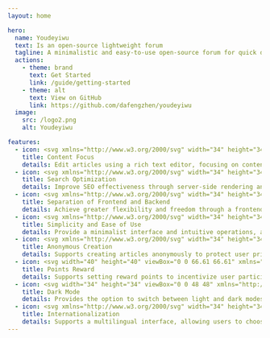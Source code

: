 ```yaml
---
layout: home

hero:
  name: Youdeyiwu
  text: Is an open-source lightweight forum
  tagline: A minimalistic and easy-to-use open-source forum for quick deployment
  actions:
    - theme: brand
      text: Get Started
      link: /guide/getting-started
    - theme: alt
      text: View on GitHub
      link: https://github.com/dafengzhen/youdeyiwu
  image:
    src: /logo2.png
    alt: Youdeyiwu

features:
  - icon: <svg xmlns="http://www.w3.org/2000/svg" width="34" height="34" viewBox="0 0 24 24"><path fill="#fc5bb6" d="M21 12a1 1 0 0 0-1 1v6a1 1 0 0 1-1 1H5a1 1 0 0 1-1-1V5a1 1 0 0 1 1-1h6a1 1 0 0 0 0-2H5a3 3 0 0 0-3 3v14a3 3 0 0 0 3 3h14a3 3 0 0 0 3-3v-6a1 1 0 0 0-1-1m-15 .76V17a1 1 0 0 0 1 1h4.24a1 1 0 0 0 .71-.29l6.92-6.93L21.71 8a1 1 0 0 0 0-1.42l-4.24-4.29a1 1 0 0 0-1.42 0l-2.82 2.83l-6.94 6.93a1 1 0 0 0-.29.71m10.76-8.35l2.83 2.83l-1.42 1.42l-2.83-2.83ZM8 13.17l5.93-5.93l2.83 2.83L10.83 16H8Z"/></svg>
    title: Content Focus
    details: Edit articles using a rich text editor, focusing on content creation
  - icon: <svg xmlns="http://www.w3.org/2000/svg" width="34" height="34" viewBox="0 0 24 24"><path fill="#bd35fe" d="M8 3a7 7 0 0 0 0 14h1.07a7.06 7.06 0 0 1 0-2H8A5 5 0 0 1 8 5h8a5 5 0 0 1 4.9 6a7.021 7.021 0 0 1 1.426 2A7 7 0 0 0 16 3zm8 10a3 3 0 1 0 0 6a3 3 0 0 0 0-6m-5 3a5 5 0 1 1 9.172 2.757l2.535 2.536l-1.414 1.414l-2.536-2.535A5 5 0 0 1 11 16"/></svg>
    title: Search Optimization
    details: Improve SEO effectiveness through server-side rendering and metadata
  - icon: <svg xmlns="http://www.w3.org/2000/svg" width="34" height="34" viewBox="0 0 24 24"><path fill="#41b883" d="m17.025 21l-.3-1.5q-.3-.125-.562-.262t-.538-.338l-1.45.45l-1-1.7l1.15-1q-.05-.3-.05-.65t.05-.65l-1.15-1l1-1.7l1.45.45q.275-.2.538-.337t.562-.263l.3-1.5h2l.3 1.5q.3.125.563.263t.537.337l1.45-.45l1 1.7l-1.15 1q.05.3.05.65t-.05.65l1.15 1l-1 1.7l-1.45-.45q-.275.2-.537.338t-.563.262l-.3 1.5zM3 20V2h18v7.65q-.475-.225-.975-.363T19 9.076V4H5v9h4.2q.225.675.75 1.175t1.175.7q-.225 1.35.063 2.675T12.275 20zm15.025-2q.825 0 1.413-.587T20.025 16q0-.825-.587-1.412T18.025 14q-.825 0-1.412.588T16.025 16q0 .825.588 1.413t1.412.587"/></svg>
    title: Separation of Frontend and Backend
    details: Achieve greater flexibility and freedom through a frontend and backend separation architecture
  - icon: <svg xmlns="http://www.w3.org/2000/svg" width="34" height="34" viewBox="0 0 256 256"><path fill="#60a9fe" d="M152 224a8 8 0 0 1-8 8h-32a8 8 0 0 1 0-16h32a8 8 0 0 1 8 8m71.62-68.17l-12.36 55.63a16 16 0 0 1-25.51 9.11L158.51 200h-61l-27.26 20.57a16 16 0 0 1-25.51-9.11l-12.36-55.63a16.09 16.09 0 0 1 3.32-13.71l28.56-34.26a123.07 123.07 0 0 1 8.57-36.67c12.9-32.34 36-52.63 45.37-59.85a16 16 0 0 1 19.6 0c9.34 7.22 32.47 27.51 45.37 59.85a123.07 123.07 0 0 1 8.57 36.67l28.56 34.26a16.09 16.09 0 0 1 3.32 13.71m-139.23 34q-16.11-29.33-19.56-57.67L48 152.36L60.36 208l.18-.13ZM140 100a12 12 0 1 0-12 12a12 12 0 0 0 12-12m68 52.36l-16.83-20.2q-3.42 28.28-19.56 57.69l23.85 18l.18.13Z"/></svg>
    title: Simplicity and Ease of Use
    details: Provide a minimalist interface and intuitive operations, along with fast application deployment
  - icon: <svg xmlns="http://www.w3.org/2000/svg" width="34" height="34" viewBox="0 0 256 256"><path fill="#60a9fe" d="M152 224a8 8 0 0 1-8 8h-32a8 8 0 0 1 0-16h32a8 8 0 0 1 8 8m71.62-68.17l-12.36 55.63a16 16 0 0 1-25.51 9.11L158.51 200h-61l-27.26 20.57a16 16 0 0 1-25.51-9.11l-12.36-55.63a16.09 16.09 0 0 1 3.32-13.71l28.56-34.26a123.07 123.07 0 0 1 8.57-36.67c12.9-32.34 36-52.63 45.37-59.85a16 16 0 0 1 19.6 0c9.34 7.22 32.47 27.51 45.37 59.85a123.07 123.07 0 0 1 8.57 36.67l28.56 34.26a16.09 16.09 0 0 1 3.32 13.71m-139.23 34q-16.11-29.33-19.56-57.67L48 152.36L60.36 208l.18-.13ZM140 100a12 12 0 1 0-12 12a12 12 0 0 0 12-12m68 52.36l-16.83-20.2q-3.42 28.28-19.56 57.69l23.85 18l.18.13Z"/></svg>
    title: Anonymous Creation
    details: Supports creating articles anonymously to protect user privacy
  - icon: <svg width="40" height="40" viewBox="0 0 66.61 66.61" xmlns="http://www.w3.org/2000/svg" fill="#bd35fe" stroke="#bd35fe" stroke-width="1.66525"><g id="SVGRepo_bgCarrier" stroke-width="0"></g><g id="SVGRepo_tracerCarrier" stroke-linecap="round" stroke-linejoin="round"></g><g id="SVGRepo_iconCarrier"> <defs> <style>.cls-1{fill:#bd35fe;}.cls-2,.cls-3{fill:none;stroke:#bd35fe;stroke-linecap:round;}.cls-2{stroke-linejoin:round;}.cls-3{stroke-linejoin:bevel;}</style> </defs> <title>teamshape_iconsset_v1</title> <g id="Layer_1" data-name="Layer 1"> <path class="cls-1" d="M23.46,34.49l-2.11-11H16.94l2.11,11A14.34,14.34,0,0,0,33.13,46.12a13.21,13.21,0,0,0,2.19-.19A14.31,14.31,0,0,1,23.46,34.49Z"></path> <path class="cls-2" d="M27.89,23.51H17.14l2.12,11A14.32,14.32,0,0,0,33.33,46.12h0A14.34,14.34,0,0,0,47.41,34.49l2.11-11h-6"></path> <line class="cls-2" x1="33.33" y1="46.12" x2="33.33" y2="58.81"></line> <line class="cls-2" x1="23.14" y1="58.81" x2="43.53" y2="58.81"></line> <path class="cls-2" d="M48.79,27.33h8.92s-.41,11.25-6.55,15.23"></path> <path class="cls-2" d="M17.82,27.33H8.9s.4,11.25,6.55,15.23"></path> <polygon class="cls-2" points="33.33 8.97 36.45 15.29 43.42 16.3 38.38 21.22 39.57 28.17 33.33 24.89 27.1 28.17 28.29 21.22 23.24 16.3 30.21 15.29 33.33 8.97"></polygon> <line class="cls-3" x1="27.05" y1="11.16" x2="23.5" y2="6.98"></line> <line class="cls-3" x1="40.58" y1="11.16" x2="44.12" y2="6.98"></line> </g> </g></svg>
    title: Points Reward
    details: Supports setting reward points to incentivize user participation and contribution
  - icon: <svg width="34" height="34" viewBox="0 0 48 48" xmlns="http://www.w3.org/2000/svg" fill="#41b883" stroke="#41b883" stroke-width="0.00048000000000000007"><g id="SVGRepo_bgCarrier" stroke-width="0"></g><g id="SVGRepo_tracerCarrier" stroke-linecap="round" stroke-linejoin="round"></g><g id="SVGRepo_iconCarrier"> <title>dark-mode</title> <g id="Layer_2" data-name="Layer 2"> <g id="Icons"> <g> <rect width="48" height="48" fill="none"></rect> <g> <path d="M14,24A10,10,0,0,0,24,34V14A10,10,0,0,0,14,24Z"></path> <path d="M24,2A22,22,0,1,0,46,24,21.9,21.9,0,0,0,24,2ZM6,24A18.1,18.1,0,0,1,24,6v8a10,10,0,0,1,0,20v8A18.1,18.1,0,0,1,6,24Z"></path> </g> </g> </g> </g> </g></svg>
    title: Dark Mode
    details: Provides the option to switch between light and dark modes to adapt to user environments
  - icon: <svg xmlns="http://www.w3.org/2000/svg" width="34" height="34" viewBox="0 0 24 24"><path fill="#fc5bb6" d="M21 12a1 1 0 0 0-1 1v6a1 1 0 0 1-1 1H5a1 1 0 0 1-1-1V5a1 1 0 0 1 1-1h6a1 1 0 0 0 0-2H5a3 3 0 0 0-3 3v14a3 3 0 0 0 3 3h14a3 3 0 0 0 3-3v-6a1 1 0 0 0-1-1m-15 .76V17a1 1 0 0 0 1 1h4.24a1 1 0 0 0 .71-.29l6.92-6.93L21.71 8a1 1 0 0 0 0-1.42l-4.24-4.29a1 1 0 0 0-1.42 0l-2.82 2.83l-6.94 6.93a1 1 0 0 0-.29.71m10.76-8.35l2.83 2.83l-1.42 1.42l-2.83-2.83ZM8 13.17l5.93-5.93l2.83 2.83L10.83 16H8Z"/></svg>
    title: Internationalization
    details: Supports a multilingual interface, allowing users to choose their preferred language for display
---
```


<script setup>
import HomeHeroImage from './components/HomeHeroImage.vue';
</script>

<HomeHeroImage />

<style lang="scss">
@import 'bootstrap/scss/functions';
@import 'bootstrap/scss/variables';
@import 'bootstrap/scss/variables-dark';
@import 'bootstrap/scss/maps';
@import 'bootstrap/scss/mixins';
@import 'bootstrap/scss/root';

:root {
  --vp-home-hero-name-color: transparent;
  --vp-home-hero-name-background: linear-gradient(to right bottom, #ff0592, #ff2599, #fe36a0, #fe43a7, #fd4eae, #fd5db5, #fe6bbc, #fe78c2, #ff8bcb, #ff9dd3, #ffaedb, #ffbee3);

  --vp-home-hero-image-background-image: linear-gradient(to right top, #fff6fb, #ffecf7, #ffe1f2, #ffd7ee, #ffcce9, #ffc0e4, #ffb4df, #ffa8d9, #ff97d1, #fe84c8, #fd71bf, #fc5bb6);
  --vp-home-hero-image-filter: blur(44px);
}

@media (min-width: 640px) {
  :root {
    --vp-home-hero-image-filter: blur(56px);
  }
}

@media (min-width: 960px) {
  :root {
    --vp-home-hero-image-filter: blur(68px);
  }
}
</style>
